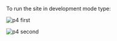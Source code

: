 To run the site in development mode type:


![p4 first](https://user-images.githubusercontent.com/66570867/116791215-650ce800-aad6-11eb-9b0f-1a20eefc0e91.png)



![p4 second](https://user-images.githubusercontent.com/66570867/116791218-6807d880-aad6-11eb-9d67-5df1a717c0f9.png)

